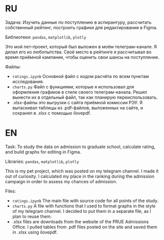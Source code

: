 # RU

Задача: Изучить данные по поступлению в аспирантуру, рассчитать собственный рейтинг, построить графики для редактирования в Figma.

Библиотеки: `pandas`, `matplotlib`, `plotly`

Это мой пет-проект, который был выложен в моём телеграм-канале. Я делал его из любопытства. Своё место в рейтинге я рассчитывал во время приёмной кампании, чтобы оценить свои шансы на поступление.

Файлы:
- `ratings.ipynb` Основной файл с кодом расчёта по всем пунктам исследования.
- `charts.py` Файл с функциями, которые я использовал для оформления графиков в стиле своего телеграм-канала. Решил вынести их в отдельный файл, так как планирую переиспользовать.
- .xlsx-файлы это выгрузки с сайта приёмной комиссии РЭУ. Я вытаскивал таблицы из .pdf-файлов, выложенных на сайте, и сохранял в .xlsx с помощью ilovepdf.


# EN

Task: To study the data on admission to graduate school, calculate rating, and build graphs for editing in Figma.

Libraries: `pandas`, `matplotlib`, `plotly`

This is my pet project, which was posted on my telegram channel. I made it out of curiosity. I calculated my place in the ranking during the admission campaign in order to assess my chances of admission.

Files:
- `ratings.ipynb` The main file with source code for all points of the study.
- `charts.py` A file with functions that I used to format graphs in the style of my telegram channel. I decided to put them in a separate file, as I plan to reuse them.
- .xlsx files are downloads from the website of the PRUE Admissions Office. I pulled tables from .pdf files posted on the site and saved them in .xlsx using ilovepdf.
